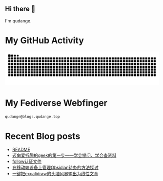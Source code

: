 ## Hi there 👋

I'm qudange.

# My GitHub Activity

<picture>
  <source media="(prefers-color-scheme: dark)" srcset="https://raw.githubusercontent.com/dangehub/dangehub/output/github-contribution-grid-snake-dark.svg">
  <source media="(prefers-color-scheme: light)" srcset="https://raw.githubusercontent.com/dangehub/dangehub/output/github-contribution-grid-snake.svg">
  <img alt="github contribution grid snake animation" src="https://raw.githubusercontent.com/dangehub/dangehub/output/github-contribution-grid-snake.svg">
</picture>

# My Fediverse Webfinger

`qudange@blogs.qudange.top`

# Recent Blog posts
<!-- BLOG-POST-LIST:START -->
- [README](https://blog.qudange.top/)
- [迈向爱折腾的geek的第一步——学会提问、学会查资料](https://blog.qudange.top/迈向爱折腾的geek的第一步——学会提问、学会查资料/)
- [follow认证文件](https://blog.qudange.top/自托管折腾/follow认证文件/)
- [在移动端设备上管理Obsidian待办的方法探讨](https://blog.qudange.top/Obsidian/在移动端设备上管理Obsidian待办的方法探讨/)
- [一键把excalidraw的头脑风暴输出为线性文章](https://blog.qudange.top/Obsidian/一键把excalidraw的头脑风暴输出为线性文章/)
<!-- BLOG-POST-LIST:END -->
